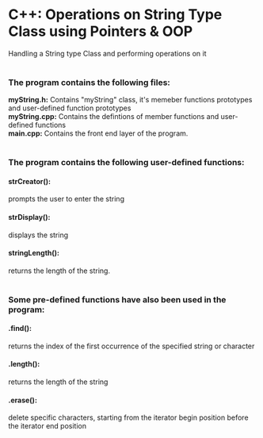 # C++: Operations on String Type Class using Pointers & OOP
Handling a String type Class and performing operations on it <br>
<br>
### The program contains the following files:<br>
**myString.h:** Contains "myString" class, it's memeber functions prototypes and user-defined function prototypes<br>
**myString.cpp:** Contains the defintions of member functions and user-defined functions<br>
**main.cpp:** Contains the front end layer of the program.
<br>
<br>
### The program contains the following user-defined functions:<br>
#### strCreator():
prompts the user to enter the string
#### strDisplay():
displays the string
#### stringLength():
returns the length of the string.
<br><br>
### Some pre-defined functions have also been used in the program:<br>
#### .find():
returns the index of the first occurrence of the specified string or character
#### .length():
returns the length of the string
#### .erase():
 delete specific characters, starting from the iterator begin position before the iterator end position
